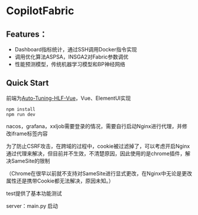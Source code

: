 # CopilotFabric

## Features：

- Dashboard指标统计，通过SSH调用Docker指令实现
- 调用优化算法ASPSA，INSGA2对Fabric参数调优
- 性能预测模型，传统机器学习模型和BP神经网络

## Quick Start

前端为[Auto-Tuning-HLF-Vue](https://github.com/regancz/Auto-Tuning-HLF-Vue)，Vue、ElementUI实现

```
npm install
npm run dev
```

nacos，grafana，xxljob需要登录的情况，需要自行启动Nginx进行代理，并修改iframe标签内容

为了防止CSRF攻击，在跨域的过程中，cookie被过滤掉了，可以考虑开启Nginx通过代理来解决，但目前并不生效，不清楚原因，因此使用的是chrome插件，解决SameSite的限制

（Chrome在很早以前就不支持对SameSite进行显式更改，在Nginx中无论是更改属性还是携带Cookie都无法解决，原因未知。）

test提供了基本功能测试

server：main.py 启动

